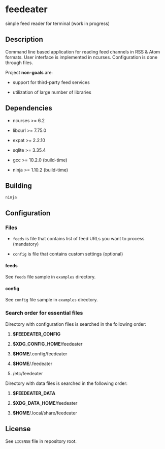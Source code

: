 # feedeater

simple feed reader for terminal (work in progress)

## Description

Command line based application for reading feed channels in RSS & Atom formats. User interface is implemented in ncurses. Configuration is done through files.

Project **non-goals** are:

* support for third-party feed services

* utilization of large number of libraries

## Dependencies

* ncurses >= 6.2

* libcurl >= 7.75.0

* expat >= 2.2.10

* sqlite >= 3.35.4

* gcc >= 10.2.0 (build-time)

* ninja >= 1.10.2 (build-time)

## Building

	ninja

## Configuration

### Files

* `feeds` is file that contains list of feed URLs you want to process (mandatory)

* `config` is file that contains custom settings (optional)

#### feeds

See `feeds` file sample in `examples` directory.

#### config

See `config` file sample in `examples` directory.

### Search order for essential files

Directory with configuration files is searched in the following order:

1. **$FEEDEATER_CONFIG**

2. **$XDG_CONFIG_HOME**/feedeater

3. **$HOME**/.config/feedeater

4. **$HOME**/.feedeater

5. /etc/feedeater

Directory with data files is searched in the following order:

1. **$FEEDEATER_DATA**

2. **$XDG_DATA_HOME**/feedeater

3. **$HOME**/.local/share/feedeater

## License

See `LICENSE` file in repository root.

